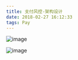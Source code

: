 ```yaml
---
title: 支付风控-架构设计
date: 2018-02-27 16:12:33
tags: Pay
---
```


![image](https://note.youdao.com/yws/api/personal/file/CAC774B9EC994547951ADBBC57C8EB90?method=download&shareKey=7f30c61d252bb5b41e4bdb0edeca9467)

![image](https://note.youdao.com/yws/api/personal/file/4EBFFA0999C742F9A182172FCB358D27?method=download&shareKey=3d3282d57fcfd161138040a4a8f006ba)